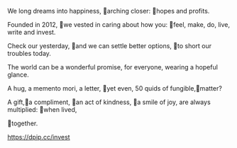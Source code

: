 We long dreams into happiness, arching closer: hopes and profits.

Founded in 2012, we vested in caring about how you: feel, make, do, live, write and invest.

Check our yesterday, and we can settle better options, to short our troubles today.

The world can be a wonderful promise, for everyone, wearing a hopeful glance.

A hug, a memento mori, a letter, yet even, 50 quids of fungible,matter?

A gift,a compliment, an act of kindness, a smile of joy, are always multiplied: when lived,

together.

https://dpip.cc/invest

